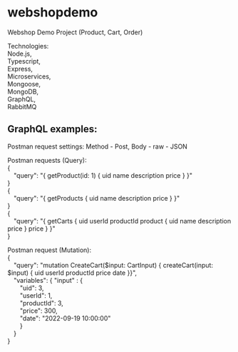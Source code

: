 # webshopdemo
Webshop Demo Project (Product, Cart, Order)  

Technologies:  
Node.js,  
Typescript,  
Express,  
Microservices,  
Mongoose,  
MongoDB,  
GraphQL,  
RabbitMQ  

GraphQL examples: 
-----------------  
Postman request settings: Method - Post, Body - raw - JSON  

Postman requests (Query):  
{  
    &emsp;"query": "{ getProduct(id: 1) { uid name description price } }"   
}  
{  
    &emsp;"query": "{ getProducts { uid name description price } }"   
}    
{   
    &emsp;"query": "{ getCarts { uid userId productId product { uid name description price } price } }"  
}  

Postman request (Mutation):  
{  
    &emsp;"query": "mutation CreateCart($input: CartInput) { createCart(input: $input) { uid userId productId price date }}",  
    &emsp;"variables": { "input" : {  
            &emsp;&emsp;"uid": 3,  
            &emsp;&emsp;"userId": 1,  
            &emsp;&emsp;"productId": 3,  
            &emsp;&emsp;"price": 300,  
            &emsp;&emsp;"date": "2022-09-19 10:00:00"  
        &emsp;&emsp;}  
    &emsp;}  
}  

